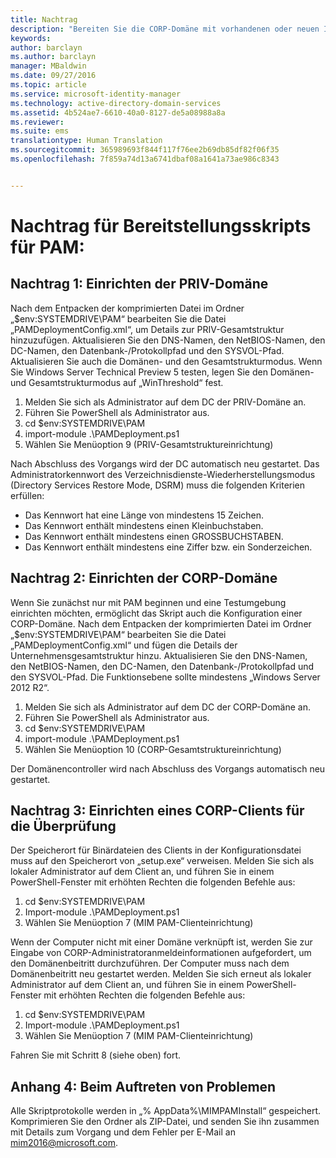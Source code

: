 ```yaml
---
title: Nachtrag
description: "Bereiten Sie die CORP-Domäne mit vorhandenen oder neuen Identitäten vor, die vom Privileged Identity Manager mithilfe von Skripts verwaltet werden sollen."
keywords: 
author: barclayn
ms.author: barclayn
manager: MBaldwin
ms.date: 09/27/2016
ms.topic: article
ms.service: microsoft-identity-manager
ms.technology: active-directory-domain-services
ms.assetid: 4b524ae7-6610-40a0-8127-de5a08988a8a
ms.reviewer: 
ms.suite: ems
translationtype: Human Translation
ms.sourcegitcommit: 365989693f844f117f76ee2b69db85df82f06f35
ms.openlocfilehash: 7f859a74d13a6741dbaf08a1641a73ae986c8343


---
```

# <a name="pam-deployment-scripts-addendum"></a>Nachtrag für Bereitstellungsskripts für PAM:

## <a name="addendum-1-setting-up-the-priv-domain"></a>Nachtrag 1: Einrichten der PRIV-Domäne

Nach dem Entpacken der komprimierten Datei im Ordner „$env:SYSTEMDRIVE\PAM“ bearbeiten Sie die Datei „PAMDeploymentConfig.xml“, um Details zur PRIV-Gesamtstruktur hinzuzufügen. Aktualisieren Sie den DNS-Namen, den NetBIOS-Namen, den DC-Namen, den Datenbank-/Protokollpfad und den SYSVOL-Pfad. Aktualisieren Sie auch die Domänen- und den Gesamtstrukturmodus. Wenn Sie Windows Server Technical Preview 5 testen, legen Sie den Domänen- und Gesamtstrukturmodus auf „WinThreshold“ fest.

1. Melden Sie sich als Administrator auf dem DC der PRIV-Domäne an.
2. Führen Sie PowerShell als Administrator aus.
3. cd $env:SYSTEMDRIVE\PAM
4. import-module .\PAMDeployment.ps1
5. Wählen Sie Menüoption 9 (PRIV-Gesamtstruktureinrichtung)


Nach Abschluss des Vorgangs wird der DC automatisch neu gestartet. Das Administratorkennwort des Verzeichnisdienste-Wiederherstellungsmodus (Directory Services Restore Mode, DSRM) muss die folgenden Kriterien erfüllen:

  * Das Kennwort hat eine Länge von mindestens 15 Zeichen.
  * Das Kennwort enthält mindestens einen Kleinbuchstaben.
  * Das Kennwort enthält mindestens einen GROSSBUCHSTABEN.
  * Das Kennwort enthält mindestens eine Ziffer bzw. ein Sonderzeichen.

## <a name="addendum-2-setting-up-the-corp-domain"></a>Nachtrag 2: Einrichten der CORP-Domäne

Wenn Sie zunächst nur mit PAM beginnen und eine Testumgebung einrichten möchten, ermöglicht das Skript auch die Konfiguration einer CORP-Domäne. Nach dem Entpacken der komprimierten Datei im Ordner „$env:SYSTEMDRIVE\PAM“ bearbeiten Sie die Datei „PAMDeploymentConfig.xml“ und fügen die Details der Unternehmensgesamtstruktur hinzu. Aktualisieren Sie den DNS-Namen, den NetBIOS-Namen, den DC-Namen, den Datenbank-/Protokollpfad und den SYSVOL-Pfad. Die Funktionsebene sollte mindestens „Windows Server 2012 R2“.

1. Melden Sie sich als Administrator auf dem DC der CORP-Domäne an.
2. Führen Sie PowerShell als Administrator aus.
3. cd $env:SYSTEMDRIVE\PAM
4. import-module .\PAMDeployment.ps1
5. Wählen Sie Menüoption 10 (CORP-Gesamtstruktureinrichtung)

Der Domänencontroller wird nach Abschluss des Vorgangs automatisch neu gestartet.

## <a name="addendum-3-setting-up-a-corp-client-to-do-the-validation"></a>Nachtrag 3: Einrichten eines CORP-Clients für die Überprüfung

Der Speicherort für Binärdateien des Clients in der Konfigurationsdatei muss auf den Speicherort von „setup.exe“ verweisen.
Melden Sie sich als lokaler Administrator auf dem Client an, und führen Sie in einem PowerShell-Fenster mit erhöhten Rechten die folgenden Befehle aus:

1. cd $env:SYSTEMDRIVE\PAM
2. Import-module .\PAMDeployment.ps1
3. Wählen Sie Menüoption 7 (MIM PAM-Clienteinrichtung)


Wenn der Computer nicht mit einer Domäne verknüpft ist, werden Sie zur Eingabe von CORP-Administratoranmeldeinformationen aufgefordert, um den Domänenbeitritt durchzuführen. Der Computer muss nach dem Domänenbeitritt neu gestartet werden. Melden Sie sich erneut als lokaler Administrator auf dem Client an, und führen Sie in einem PowerShell-Fenster mit erhöhten Rechten die folgenden Befehle aus:

1. cd $env:SYSTEMDRIVE\PAM
2. Import-module .\PAMDeployment.ps1
3. Wählen Sie Menüoption 7 (MIM PAM-Clienteinrichtung)

Fahren Sie mit Schritt 8 (siehe oben) fort.

## <a name="addendum-4-if-something-goes-wrong"></a>Anhang 4: Beim Auftreten von Problemen

Alle Skriptprotokolle werden in „% AppData%\MIMPAMInstall“ gespeichert. Komprimieren Sie den Ordner als ZIP-Datei, und senden Sie ihn zusammen mit Details zum Vorgang und dem Fehler per E-Mail an [mim2016@microsoft.com](mailto:mim2016@microsoft.com).



<!--HONumber=Jan17_HO1-->


